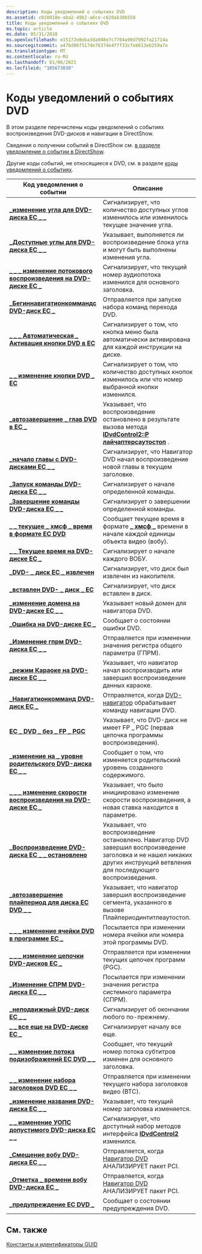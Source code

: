 ```yaml
---
description: Коды уведомлений о событиях DVD
ms.assetid: c028918e-aba2-49b2-a6ce-c620ab38b558
title: Коды уведомлений о событиях DVD
ms.topic: article
ms.date: 05/31/2018
ms.openlocfilehash: e15172e8eba3da048e7c7704a90d7992fa21714a
ms.sourcegitcommit: a47bd86f517de76374e4fff33cfeb613eb259a7e
ms.translationtype: MT
ms.contentlocale: ru-RU
ms.lasthandoff: 01/06/2021
ms.locfileid: "105673038"
---
```

# <a name="dvd-event-notification-codes"></a>Коды уведомлений о событиях DVD

В этом разделе перечислены коды уведомлений о событиях воспроизведения DVD-дисков и навигации в DirectShow.

Сведения о получении событий в DirectShow см. [в разделе уведомление о событии в DirectShow](event-notification-in-directshow.md).

Другие коды событий, не относящиеся к DVD, см. в разделе [коды уведомлений о событиях](event-notification-codes.md).



| Код уведомления о событии                                                        | Описание                                                                                                                                                               |
|--------------------------------------------------------------------------------|---------------------------------------------------------------------------------------------------------------------------------------------------------------------------|
| [**\_изменение угла для DVD-диска EC \_ \_**](ec-dvd-angle-change.md)                          | Сигнализирует, что количество доступных углов изменилось или изменилось текущее значение угла.                                                                      |
| [**\_Доступные углы для DVD-диска EC \_ \_**](ec-dvd-angles-available.md)                  | Указывает, выполняется ли воспроизведение блока угла и могут быть выполнены изменения угла.                                                                                      |
| [**\_ \_ \_ изменение потокового воспроизведения на DVD-диске EC \_**](ec-dvd-audio-stream-change.md)           | Сигнализирует, что текущий номер аудиопотока изменился для основного заголовка.                                                                                                  |
| [**\_Бегиннавигатионкоммандс DVD-диск EC \_**](ec-dvd-beginnavigationcommands.md)     | Отправляется при запуске набора команд перехода DVD.                                                                                                                  |
| [**\_ \_ \_ Автоматическая \_ Активация кнопки DVD в EC**](ec-dvd-button-auto-activated.md)       | Сигнализирует о том, что кнопка меню была автоматически активирована для каждой инструкции на диске.                                                                                 |
| [**\_ \_ изменение кнопки DVD \_ EC**](ec-dvd-button-change.md)                        | Сигнализирует о том, что количество доступных кнопок изменилось или что номер выбранной кнопки изменился.                                                         |
| [**\_автозавершение \_ глав DVD в EC \_**](ec-dvd-chapter-autostop.md)                  | Указывает, что воспроизведение остановлено в результате вызова метода [**IDvdControl2::P лайчаптерсаутостоп**](/windows/desktop/api/Strmif/nf-strmif-idvdcontrol2-playchaptersautostop) .                    |
| [**\_начало главы с DVD-дисками EC \_ \_**](ec-dvd-chapter-start.md)                        | Сигнализирует, что Навигатор DVD начал воспроизведение новой главы в текущем заголовке.                                                                                    |
| [**\_Запуск команды DVD-диска EC \_ \_**](ec-dvd-cmd-start.md)                                | Сигнализирует о начале определенной команды.                                                                                                                              |
| [**\_Завершение команды DVD-диска EC \_ \_**](ec-dvd-cmd-end.md)                                    | Сигнализирует о завершении определенной команды.                                                                                                                          |
| [**\_ \_ текущее \_ хмсф \_ время в формате EC DVD**](ec-dvd-current-hmsf-time.md)               | Сообщает текущее время в формате [**\_ хмсф \_**](/windows/win32/api/strmif/ns-strmif-dvd_hmsf_timecode) времени в начале каждой единицы объекта видео (вобу).                                   |
| [**\_ \_ Текущее время на DVD-диске EC \_**](ec-dvd-current-time.md)                          | Сигнализирует о начале каждого ВОБУ.                                                                                                                                      |
| [**\_DVD- \_ диск EC \_ извлечен**](ec-dvd-disc-ejected.md)                          | Сигнализирует, что диск был извлечен из накопителя.                                                                                                                      |
| [**\_вставлен DVD- \_ диск \_ EC**](ec-dvd-disc-inserted.md)                        | Сигнализирует, что диск вставлен в диск.                                                                                                                     |
| [**\_изменение домена на DVD-диске EC \_ \_**](ec-dvd-domain-change.md)                        | Указывает новый домен для навигатора DVD.                                                                                                                                 |
| [**\_Ошибка на DVD-диске EC \_**](ec-dvd-error.md)                                         | Сообщает о состоянии ошибки DVD.                                                                                                                                            |
| [**\_Изменение гпрм DVD-диска EC \_ \_**](ec-dvd-gprm-change.md)                            | Отправляется при изменении значения регистра общего параметра (ГПРМ).                                                                                                       |
| [**\_режим Караоке на DVD-диске EC \_ \_**](ec-dvd-karaoke-mode.md)                          | Указывает, что навигатор начал воспроизводить или завершил воспроизведение данных караоке.                                                                                   |
| [**\_Навигатионкомманд DVD-диск EC \_**](ec-dvd-navigationcommand.md)                 | Отправляется, когда [DVD-навигатор](dvd-navigator-filter.md) обрабатывает команду навигации DVD.                                                                               |
| [**EC \_ DVD \_ без \_ FP \_ PGC**](ec-dvd-no-fp-pgc.md)                               | Указывает, что DVD-диск не имеет FP \_ PGC (первая цепочка программы воспроизведения).                                                                                           |
| [**\_изменение на \_ уровне родительского DVD-диска EC \_ \_**](ec-dvd-parental-level-change.md)       | Сообщает о том, что изменяется родительский уровень созданного содержимого.                                                                                               |
| [**\_ \_ \_ изменение скорости воспроизведения на DVD-диске EC \_**](ec-dvd-playback-rate-change.md)         | Указывает, что было инициировано изменение скорости воспроизведения, а новая ставка находится в параметре.                                                                            |
| [**\_Воспроизведение DVD-диска EC \_ \_ остановлено**](ec-dvd-playback-stopped.md)                  | Указывает, что воспроизведение остановлено. Навигатор DVD завершил воспроизведение заголовка и не нашел никаких других инструкций ветвления для последующего воспроизведения. |
| [**\_автозавершение плайпериод для диска EC DVD \_ \_**](ec-dvd-playperiod-autostop.md)            | Указывает, что навигатор завершил воспроизведение сегмента, указанного в вызове Плайпериодинтитлеаутостоп.                                                           |
| [**\_ \_ \_ изменение ячейки DVD в программе EC \_**](ec-dvd-program-cell-change.md)           | Посылается при изменении номера ячейки или номера этой программы DVD.                                                                                                                  |
| [**\_ \_ \_ изменение цепочки DVD-дисков EC \_**](ec-dvd-program-chain-change.md)         | Отправляется при изменении текущих цепочек программ (PGC).                                                                                                                            |
| [**\_Изменение СПРМ DVD-диска EC \_ \_**](ec-dvd-sprm-change.md)                            | Посылается при изменении значения регистра системного параметра (СПРМ).                                                                                                        |
| [**\_неподвижный DVD-диск EC \_ \_**](ec-dvd-still-off.md)                                | Сигнализирует об окончании любого по-прежнему.                                                                                                                                             |
| [**\_ \_ все еще на DVD-диске EC \_**](ec-dvd-still-on.md)                                  | Сигнализирует началу все еще.                                                                                                                                       |
| [**\_ \_ изменение потока подизображений EC DVD \_ \_**](ec-dvd-subpicture-stream-change.md) | Сообщает, что текущий номер потока субтитров изменен для основного заголовка.                                                                                             |
| [**\_ \_ изменение набора заголовков DVD EC \_ \_**](ec-dvd-title-set-change.md)                 | Отправляется при изменении текущего набора заголовков видео (ВТС).                                                                                                                          |
| [**\_изменение названия DVD-диска EC \_ \_**](ec-dvd-title-change.md)                          | Указывает, что текущий номер заголовка изменяется.                                                                                                                          |
| [**\_ \_ изменение УОПС допустимого DVD-диска EC \_ \_**](ec-dvd-valid-uops-change.md)               | Сигнализирует, что доступный набор методов интерфейса [**IDvdControl2**](/windows/desktop/api/Strmif/nn-strmif-idvdcontrol2) изменился.                                                                     |
| [**\_Смещение вобу DVD-диска EC \_ \_**](ec-dvd-vobu-offset.md)                            | Отправляется, когда [Навигатор DVD](dvd-navigator-filter.md) АНАЛИЗИРУЕТ пакет PCI.                                                                                              |
| [**\_Отметка \_ времени вобу DVD-диска EC \_**](ec-dvd-vobu-timestamp.md)                      | Отправляется, когда [Навигатор DVD](dvd-navigator-filter.md) АНАЛИЗИРУЕТ пакет PCI.                                                                                              |
| [**\_предупреждение EC DVD \_**](ec-dvd-warning.md)                                     | Сообщает о состоянии предупреждения DVD.                                                                                                                                          |



 

## <a name="related-topics"></a>См. также

<dl> <dt>

[Константы и идентификаторы GUID](constants-and-guids.md)
</dt> </dl>

 

 




